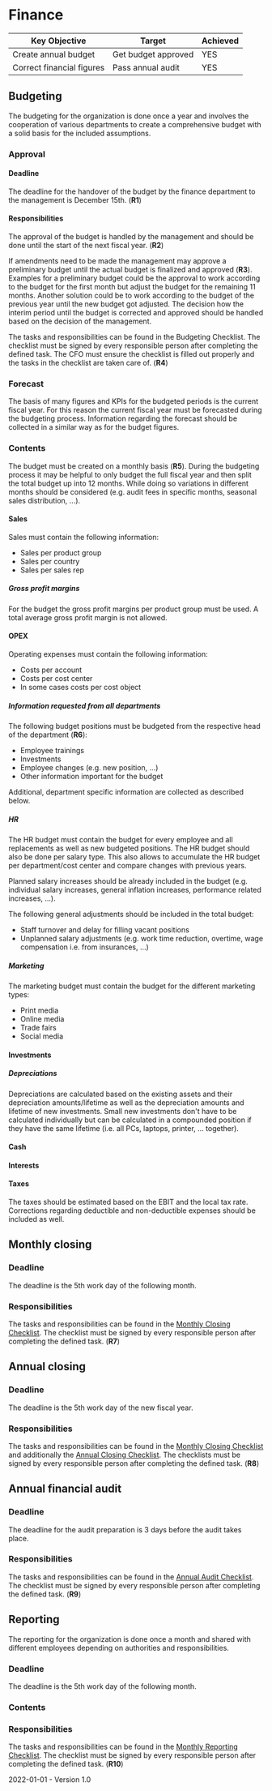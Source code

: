 # Finance

| Key Objective             | Target              | Achieved |
| ------------------------- | ------------------- | -------- |
| Create annual budget      | Get budget approved | YES      |
| Correct financial figures | Pass annual audit   | YES      |

## Budgeting

The budgeting for the organization is done once a year and involves the cooperation of various departments to create a comprehensive budget with a solid basis for the included assumptions.

### Approval

#### Deadline

The deadline for the handover of the budget by the finance department to the management is December 15th. (**R1**)

#### Responsibilities

The approval of the budget is handled by the management and should be done until the start of the next fiscal year. (**R2**)

If amendments need to be made the management may approve a preliminary budget until the actual budget is finalized and approved (**R3**). Examples for a preliminary budget could be the approval to work according to the budget for the first month but adjust the budget for the remaining 11 months. Another solution could be to work according to the budget of the previous year until the new budget got adjusted. The decision how the interim period until the budget is corrected and approved should be handled based on the decision of the management.

The tasks and responsibilities can be found in the Budgeting Checklist. The checklist must be signed by every responsible person after completing the defined task. The CFO must ensure the checklist is filled out properly and the tasks in the checklist are taken care of. (**R4**)

### Forecast

The basis of many figures and KPIs for the budgeted periods is the current fiscal year. For this reason the current fiscal year must be forecasted during the budgeting process. Information regarding the forecast should be collected in a similar way as for the budget figures. 

### Contents

The budget must be created on a monthly basis (**R5**). During the budgeting process it may be helpful to only budget the full fiscal year and then split the total budget up into 12 months. While doing so variations in different months should be considered (e.g. audit fees in specific months, seasonal sales distribution, ...).

#### Sales

Sales must contain the following information:

* Sales per product group
* Sales per country
* Sales per sales rep

##### Gross profit margins

For the budget the gross profit margins per product group must be used. A total average gross profit margin is not allowed.

#### OPEX

Operating expenses must contain the following information:

* Costs per account
* Costs per cost center
* In some cases costs per cost object

##### Information requested from all departments

The following budget positions must be budgeted from the respective head of the department (**R6**):

* Employee trainings
* Investments
* Employee changes (e.g. new position, ...)
* Other information important for the budget

Additional, department specific information are collected as described below.

##### HR

The HR budget must contain the budget for every employee and all replacements as well as new budgeted positions. The HR budget should also be done per salary type. This also allows to accumulate the HR budget per department/cost center and compare changes with previous years.

Planned salary increases should be already included in the budget (e.g. individual salary increases, general inflation increases, performance related increases, ...).

The following general adjustments should be included in the total budget:

* Staff turnover and delay for filling vacant positions
* Unplanned salary adjustments (e.g. work time reduction, overtime, wage compensation i.e. from insurances, ...)

##### Marketing

The marketing budget must contain the budget for the different marketing types:

* Print media
* Online media
* Trade fairs
* Social media

#### Investments

##### Depreciations

Depreciations are calculated based on the existing assets and their depreciation amounts/lifetime as well as the depreciation amounts and lifetime of new investments. Small new investments don't have to be calculated individually but can be calculated in a compounded position if they have the same lifetime (i.e. all PCs, laptops, printer, ... together).

#### Cash

#### Interests

#### Taxes

The taxes should be estimated based on the EBIT and the local tax rate. Corrections regarding deductible and non-deductible expenses should be included as well.

## Monthly closing

### Deadline

The deadline is the 5th work day of the following month.

### Responsibilities

The tasks and responsibilities can be found in the [Monthly Closing Checklist](./Finance/Financial%20Closing/Monthly%20Closing%20Checklist.md). The checklist must be signed by every responsible person after completing the defined task. (**R7**)

## Annual closing

### Deadline

The deadline is the 5th work day of the new fiscal year.

### Responsibilities

The tasks and responsibilities can be found in the [Monthly Closing Checklist](./Finance/Financial%20Closing/Monthly%20Closing%20Checklist.md) and additionally the [Annual Closing Checklist](./Finance/Financial%20Closing/Annual%20Closing%20Checklist.md). The checklists must be signed by every responsible person after completing the defined task. (**R8**)

## Annual financial audit

### Deadline

The deadline for the audit preparation is 3 days before the audit takes place.

### Responsibilities

The tasks and responsibilities can be found in the [Annual Audit Checklist](./Finance/Financial%20Closing/Annual%20Audit%20Checklist.md). The checklist must be signed by every responsible person after completing the defined task. (**R9**)

## Reporting

The reporting for the organization is done once a month and shared with different employees depending on authorities and responsibilities.

### Deadline

The deadline is the 5th work day of the following month.

### Contents

### Responsibilities

The tasks and responsibilities can be found in the [Monthly Reporting Checklist](./Finance/Reporting/Monthly%20Reporting%20Checklist.md). The checklist must be signed by every responsible person after completing the defined task. (**R10**)

2022-01-01 - Version 1.0
